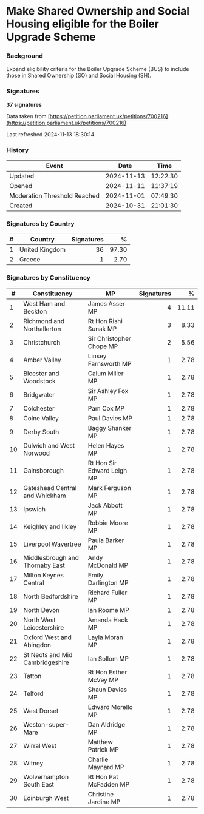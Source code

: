 # Make Shared Ownership and Social Housing eligible for the Boiler Upgrade Scheme

### Background

Expand eligibility criteria for the Boiler Upgrade Scheme (BUS) to include those in Shared Ownership (SO) and Social Housing (SH).


### Signatures

**37 signatures**

Data taken from [https://petition.parliament.uk/petitions/700216](https://petition.parliament.uk/petitions/700216)

Last refreshed 2024-11-13 18:30:14

### History

| Event | Date | Time |
| - | - | - |
| Updated | 2024-11-13 | 12:22:30 |
| Opened | 2024-11-11 | 11:37:19 |
| Moderation Threshold Reached | 2024-11-01 | 07:49:30 |
| Created | 2024-10-31 | 21:01:30 |

### Signatures by Country

| # | Country | Signatures | % |
| - | - | -: | -: |
| 1 | United Kingdom | 36 | 97.30 |
| 2 | Greece | 1 | 2.70 |

### Signatures by Constituency

| # | Constituency | MP | Signatures | % |
| - | - | - | -: | -: |
| 1 | West Ham and Beckton | James Asser MP | 4 | 11.11 |
| 2 | Richmond and Northallerton | Rt Hon Rishi Sunak MP | 3 | 8.33 |
| 3 | Christchurch | Sir Christopher Chope MP | 2 | 5.56 |
| 4 | Amber Valley | Linsey Farnsworth MP | 1 | 2.78 |
| 5 | Bicester and Woodstock | Calum Miller MP | 1 | 2.78 |
| 6 | Bridgwater | Sir Ashley Fox MP | 1 | 2.78 |
| 7 | Colchester | Pam Cox MP | 1 | 2.78 |
| 8 | Colne Valley | Paul Davies MP | 1 | 2.78 |
| 9 | Derby South | Baggy Shanker MP | 1 | 2.78 |
| 10 | Dulwich and West Norwood | Helen Hayes MP | 1 | 2.78 |
| 11 | Gainsborough | Rt Hon Sir Edward Leigh MP | 1 | 2.78 |
| 12 | Gateshead Central and Whickham | Mark Ferguson MP | 1 | 2.78 |
| 13 | Ipswich | Jack Abbott MP | 1 | 2.78 |
| 14 | Keighley and Ilkley | Robbie Moore MP | 1 | 2.78 |
| 15 | Liverpool Wavertree | Paula Barker MP | 1 | 2.78 |
| 16 | Middlesbrough and Thornaby East | Andy McDonald MP | 1 | 2.78 |
| 17 | Milton Keynes Central | Emily Darlington MP | 1 | 2.78 |
| 18 | North Bedfordshire | Richard Fuller MP | 1 | 2.78 |
| 19 | North Devon | Ian Roome MP | 1 | 2.78 |
| 20 | North West Leicestershire | Amanda Hack MP | 1 | 2.78 |
| 21 | Oxford West and Abingdon | Layla Moran MP | 1 | 2.78 |
| 22 | St Neots and Mid Cambridgeshire | Ian Sollom MP | 1 | 2.78 |
| 23 | Tatton | Rt Hon Esther McVey MP | 1 | 2.78 |
| 24 | Telford | Shaun Davies MP | 1 | 2.78 |
| 25 | West Dorset | Edward Morello MP | 1 | 2.78 |
| 26 | Weston-super-Mare | Dan Aldridge MP | 1 | 2.78 |
| 27 | Wirral West | Matthew Patrick MP | 1 | 2.78 |
| 28 | Witney | Charlie Maynard MP | 1 | 2.78 |
| 29 | Wolverhampton South East | Rt Hon Pat McFadden MP | 1 | 2.78 |
| 30 | Edinburgh West | Christine Jardine MP | 1 | 2.78 |
